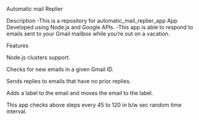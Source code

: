 
Automatic mail Replier

Description -This is a repository for automatic_mail_replier_app App Developed using Node.js and Google APIs. -This app is able to respond to emails sent to your Gmail mailbox while you’re out on a vacation.

Features

Node.js clusters support.

Checks for new emails in a given Gmail ID.

Sends replies to emails that have no prior replies.

Adds a label to the email and moves the email to the label.

This app checks above steps every 45 to 120 in b/w sec random time interval.

